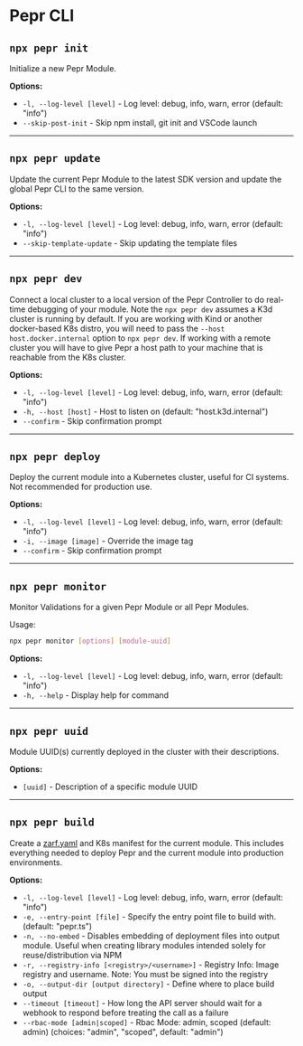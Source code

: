 # Pepr CLI

## `npx pepr init`

Initialize a new Pepr Module.

**Options:**

- `-l, --log-level [level]` - Log level: debug, info, warn, error (default: "info")
- `--skip-post-init` - Skip npm install, git init and VSCode launch

---

## `npx pepr update`

Update the current Pepr Module to the latest SDK version and update the global Pepr CLI to the same version.

**Options:**

- `-l, --log-level [level]` - Log level: debug, info, warn, error (default: "info")
- `--skip-template-update` - Skip updating the template files

---

## `npx pepr dev`

Connect a local cluster to a local version of the Pepr Controller to do real-time debugging of your module. Note the `npx pepr dev` assumes a K3d cluster is running by default. If you are working with Kind or another docker-based K8s distro, you will need to pass the `--host host.docker.internal` option to `npx pepr dev`. If working with a remote cluster you will have to give Pepr a host path to your machine that is reachable from the K8s cluster.

**Options:**

- `-l, --log-level [level]` - Log level: debug, info, warn, error (default: "info")
- `-h, --host [host]` - Host to listen on (default: "host.k3d.internal")
- `--confirm` - Skip confirmation prompt

---

## `npx pepr deploy`

Deploy the current module into a Kubernetes cluster, useful for CI systems. Not recommended for production use.

**Options:**

- `-l, --log-level [level]` - Log level: debug, info, warn, error (default: "info")
- `-i, --image [image]` - Override the image tag
- `--confirm` - Skip confirmation prompt

---

## `npx pepr monitor`

Monitor Validations for a given Pepr Module or all Pepr Modules.

Usage:

```bash
npx pepr monitor [options] [module-uuid]
```

**Options:**

- `-l, --log-level [level]` - Log level: debug, info, warn, error (default: "info")
- `-h, --help` - Display help for command

---

## `npx pepr uuid`

Module UUID(s) currently deployed in the cluster with their descriptions.

**Options:**

- `[uuid]` - Description of a specific module UUID

---

## `npx pepr build`

Create a [zarf.yaml](https://zarf.dev) and K8s manifest for the current module. This includes everything needed to deploy Pepr and the current module into production environments.

**Options:**

- `-l, --log-level [level]` - Log level: debug, info, warn, error (default: "info")
- `-e, --entry-point [file]` - Specify the entry point file to build with. (default: "pepr.ts")
- `-n, --no-embed` - Disables embedding of deployment files into output module. Useful when creating library modules intended solely for reuse/distribution via NPM
- `-r, --registry-info [<registry>/<username>]` - Registry Info: Image registry and username. Note: You must be signed into the registry
- `-o, --output-dir [output directory]` - Define where to place build output
- `--timeout [timeout]` - How long the API server should wait for a webhook to respond before treating the call as a failure
- `--rbac-mode [admin|scoped]` - Rbac Mode: admin, scoped (default: admin) (choices: "admin", "scoped", default: "admin")

